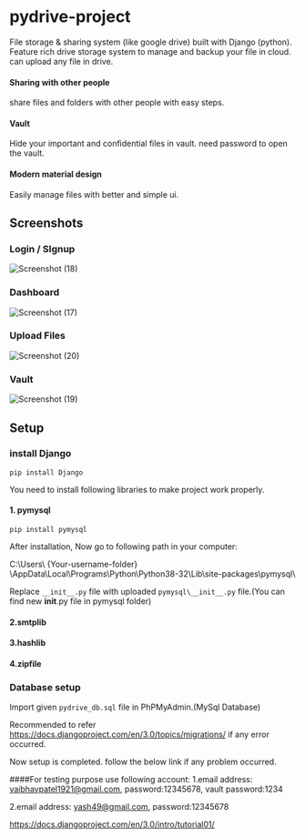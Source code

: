 # pydrive-project
File storage &amp; sharing system (like google drive) built with Django (python).
Feature rich drive storage system to manage and backup your file in cloud. can upload any file in drive.
#### Sharing with other people 
share files and folders with other people with easy steps.
#### Vault
Hide your important and confidential files in vault. need password to open the vault.
#### Modern material design
Easily manage files with better and simple ui.

## Screenshots

### Login / SIgnup
![Screenshot (18)](https://user-images.githubusercontent.com/30389552/79065779-88e56c00-7cd0-11ea-90ec-95c9a39b5304.png)

### Dashboard
![Screenshot (17)](https://user-images.githubusercontent.com/30389552/79065790-a1558680-7cd0-11ea-8211-f1e652631b72.png)

### Upload Files
![Screenshot (20)](https://user-images.githubusercontent.com/30389552/79065842-0dd08580-7cd1-11ea-9232-ac7a2349a4f3.png)

### Vault
![Screenshot (19)](https://user-images.githubusercontent.com/30389552/79065849-1a54de00-7cd1-11ea-8e38-bddc42591348.png)


## Setup
### install Django
``` pip install Django ```

You need to install following libraries to make project work properly.

#### 1. pymysql
``` pip install pymysql ```

After installation,
Now go to following path in your computer:

C:\Users\ {Your-username-folder} \AppData\Local\Programs\Python\Python38-32\Lib\site-packages\pymysql\

Replace ```__init__.py``` file with uploaded ```pymysql\__init__.py``` file.(You can find new __init__.py file in pymysql folder)

#### 2.smtplib

#### 3.hashlib

#### 4.zipfile

### Database setup

Import given ```pydrive_db.sql``` file in PhPMyAdmin.(MySql Database)

Recommended to refer https://docs.djangoproject.com/en/3.0/topics/migrations/ if any error occurred.

Now setup is completed. follow the below link if any problem occurred.

####For testing purpose use following account:
1.email address: vaibhavpatel1921@gmail.com, password:12345678, vault password:1234

2.email address: yash49@gmail.com, password:12345678

https://docs.djangoproject.com/en/3.0/intro/tutorial01/
